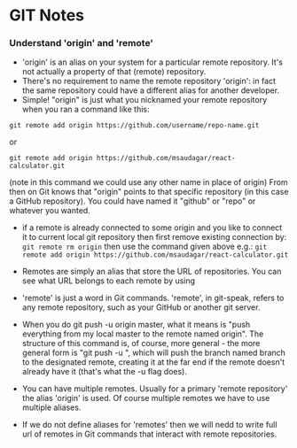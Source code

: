 # GIT Notes

### Understand 'origin' and 'remote'

- 'origin' is an alias on your system for a particular remote repository. It's not actually a property of that (remote) repository.
- There's no requirement to name the remote repository 'origin': in fact the same repository could have a different alias for another developer.
- Simple! "origin" is just what you nicknamed your remote repository when you ran a command like this:

`git remote add origin https://github.com/username/repo-name.git`

or

`git remote add origin https://github.com/msaudagar/react-calculator.git`

(note in this command we could use any other name in place of origin)
From then on Git knows that "origin" points to that specific repository (in this case a GitHub repository). You could have named it "github" or "repo" or whatever you wanted.

- if a remote is already connected to some origin and you like to connect it to current local git repository then first remove existing connection by:
  `git remote rm origin`
  then use the command given above e.g.: `git remote add origin https://github.com/msaudagar/react-calculator.git`

- Remotes are simply an alias that store the URL of repositories. You can see what URL belongs to each remote by using

- 'remote' is just a word in Git commands. 'remote', in git-speak, refers to any remote repository, such as your GitHub or another git server.

- When you do git push -u origin master, what it means is "push everything from my local master to the remote named origin".
  The structure of this command is, of course, more general - the more general form is "git push -u <remote> <branch>",
  which will push the branch named branch to the designated remote, creating it at the far end if the remote doesn't already have it (that's what the -u flag does).

- You can have multiple remotes. Usually for a primary 'remote repository' the alias 'origin' is used. Of course multiple remotes we have to use multiple aliases.
- If we do not define aliases for 'remotes' then we will nedd to write full url of remotes in Git commands that interact with remote repositories.
